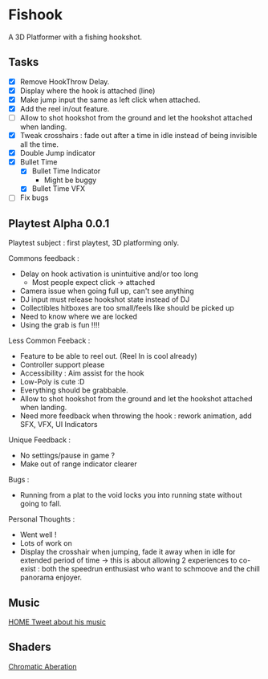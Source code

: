 # Fishook

A 3D Platformer with a fishing hookshot.

## Tasks

- [x] Remove HookThrow Delay.
- [x] Display where the hook is attached (line)
- [x] Make jump input the same as left click when attached.
- [x] Add the reel in/out feature.
- [ ] Allow to shot hookshot from the ground and let the hookshot attached when landing.
- [x] Tweak crosshairs : fade out after a time in idle instead of being invisible all the time.
- [x] Double Jump indicator
- [x] Bullet Time
  - [x] Bullet Time Indicator
    - Might be buggy
  - [x] Bullet Time VFX
- [ ] Fix bugs

## Playtest Alpha 0.0.1

Playtest subject : first playtest, 3D platforming only.

Commons feedback :

- Delay on hook activation is unintuitive and/or too long
  - Most people expect click -> attached
- Camera issue when going full up, can't see anything
- DJ input must release hookshot state instead of DJ
- Collectibles hitboxes are too small/feels like should be picked up
- Need to know where we are locked
- Using the grab is fun !!!!

Less Common Feeback :

- Feature to be able to reel out. (Reel In is cool already)
- Controller support please
- Accessibility : Aim assist for the hook
- Low-Poly is cute :D
- Everything should be grabbable.
- Allow to shot hookshot from the ground and let the hookshot attached when landing.
- Need more feedback when throwing the hook : rework animation, add SFX, VFX, UI Indicators

Unique Feedback  :

- No settings/pause in game ?
- Make out of range indicator clearer

Bugs :

- Running from a plat to the void locks you into running state without going to fall.

Personal Thoughts :

- Went well !
- Lots of work on
- Display the crosshair when jumping, fade it away when in idle for extended period of time
  -> this is about allowing 2 experiences to co-exist : both the speedrun enthusiast who want to schmoove and the chill panorama enjoyer.

## Music

[HOME Tweet about his music](https://x.com/RNDYGFFE/status/1595515631020957703)

## Shaders

[Chromatic Aberation](https://godotshaders.com/shader/chromatic-abberation/)
